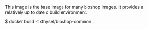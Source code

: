 This image is the base image for many bioshop images. It provides a relatively up to date
c build environment.

$ docker build -t sthysel/bioshop-common .
